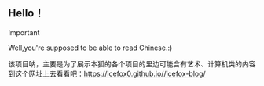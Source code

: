 ## Hello！
>[!IMPORTANT]
>Well,you're supposed to be able to read Chinese.:)

该项目呐，主要是为了展示本狐的各个项目的里边可能含有艺术、计算机类的内容
到这个网址上去看看吧：https://icefox0.github.io//icefox-blog/
